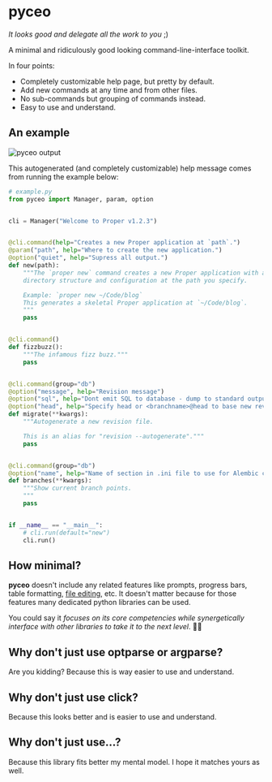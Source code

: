 
# pyceo

*It looks good and delegate all the work to you* ;)

A minimal and ridiculously good looking command-line-interface toolkit.

In four points:

- Completely customizable help page, but pretty by default.
- Add new commands at any time and from other files.
- No sub-commands but grouping of commands instead.
- Easy to use and understand.


## An example

![pyceo output](https://github.com/jpscaletti/pyceo/raw/master/output.png)

This autogenerated (and completely customizable) help message comes from running
the example below:

```python
# example.py
from pyceo import Manager, param, option


cli = Manager("Welcome to Proper v1.2.3")


@cli.command(help="Creates a new Proper application at `path`.")
@param("path", help="Where to create the new application.")
@option("quiet", help="Supress all output.")
def new(path):
    """The `proper new` command creates a new Proper application with a default
    directory structure and configuration at the path you specify.

    Example: `proper new ~/Code/blog`
    This generates a skeletal Proper application at `~/Code/blog`.
    """
    pass


@cli.command()
def fizzbuzz():
    """The infamous fizz buzz."""
    pass


@cli.command(group="db")
@option("message", help="Revision message")
@option("sql", help="Dont emit SQL to database - dump to standard output instead")
@option("head", help="Specify head or <branchname>@head to base new revision on")
def migrate(**kwargs):
    """Autogenerate a new revision file.

    This is an alias for "revision --autogenerate"."""
    pass


@cli.command(group="db")
@option("name", help="Name of section in .ini file to use for Alembic config")
def branches(**kwargs):
    """Show current branch points.
    """
    pass


if __name__ == "__main__":
    # cli.run(default="new")
    cli.run()
```


## How minimal?

**pyceo** doesn't include any related features like prompts, progress bars, table formatting, [file editing](https://pypi.org/project/text-editor/), etc. It doesn't matter because for those features many dedicated python libraries can be used.

You could say it *focuses on its core competencies while synergetically interface with other libraries to take it to the next level*. 💪🚀


## Why don't just use optparse or argparse?

Are you kidding? Because this is way easier to use and understand.


## Why don't just use click?

Because this looks better and is easier to use and understand.


## Why don't just use...?

Because this library fits better my mental model. I hope it matches yours as well.
